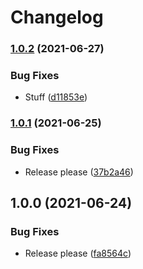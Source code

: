 # Changelog

### [1.0.2](https://www.github.com/jmagnusson/deploy-helm-gke-action/compare/v1.0.1...v1.0.2) (2021-06-27)


### Bug Fixes

* Stuff ([d11853e](https://www.github.com/jmagnusson/deploy-helm-gke-action/commit/d11853e20fe7e5032d0a543d0984d2f9e6268aa3))

### [1.0.1](https://www.github.com/jmagnusson/deploy-helm-gke-action/compare/v1.0.0...v1.0.1) (2021-06-25)


### Bug Fixes

* Release please ([37b2a46](https://www.github.com/jmagnusson/deploy-helm-gke-action/commit/37b2a460de97f8ef3feac767ebcf5c312653ec69))

## 1.0.0 (2021-06-24)


### Bug Fixes

* Release please ([fa8564c](https://www.github.com/jmagnusson/deploy-helm-gke-action/commit/fa8564cd6cef422b80b86dd0eaf7eed11ee788a7))
